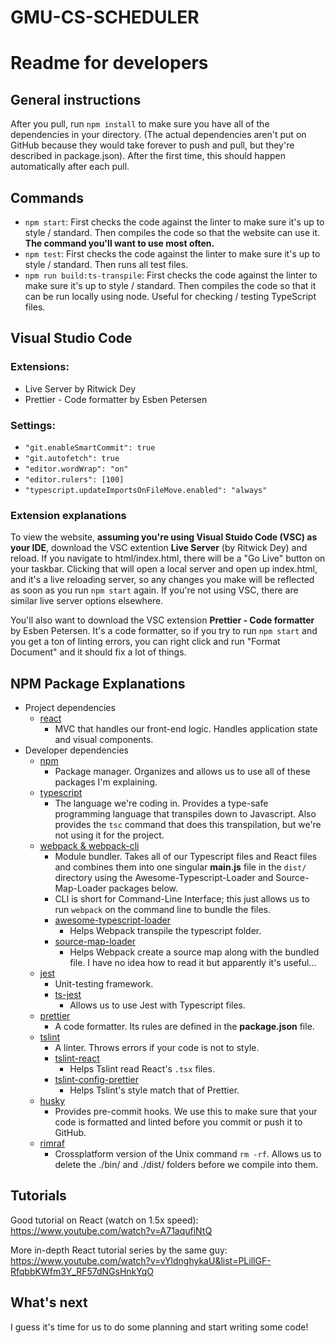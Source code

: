 # GMU-CS-SCHEDULER

# Readme for developers

## General instructions
After you pull, run `npm install` to make sure you have all of the dependencies in your directory. (The actual dependencies aren't put on GitHub because they would take forever to push and pull, but they're described in package.json). After the first time, this should happen automatically after each pull.

## Commands
- `npm start`: First checks the code against the linter to make sure it's up to style / standard. Then compiles the code so that the website can use it. **The command you'll want to use most often.**
- `npm test`: First checks the code against the linter to make sure it's up to style / standard. Then runs all test files.
- `npm run build:ts-transpile`: First checks the code against the linter to make sure it's up to style / standard. Then compiles the code so that it can be run locally using node. Useful for checking / testing TypeScript files.

## Visual Studio Code
### Extensions:
- Live Server by Ritwick Dey
- Prettier - Code formatter by Esben Petersen
### Settings:
- `"git.enableSmartCommit": true`
- `"git.autofetch": true`
- `"editor.wordWrap": "on"`
- `"editor.rulers": [100]`
- `"typescript.updateImportsOnFileMove.enabled": "always"`

### Extension explanations

To view the website, **assuming you're using Visual Stuido Code (VSC) as your IDE**, download the VSC extention **Live Server** (by Ritwick Dey) and reload. If you navigate to html/index.html, there will be a "Go Live" button on your taskbar. Clicking that will open a local server and open up index.html, and it's a live reloading server, so any changes you make will be reflected as soon as you run `npm start` again. If you're not using VSC, there are similar live server options elsewhere.

You'll also want to download the VSC extension **Prettier - Code formatter** by Esben Petersen. It's a code formatter, so if you try to run `npm start` and you get a ton of linting errors, you can right click and run "Format Document" and it should fix a lot of things.

<!-- Next number: 15 -->
## NPM Package Explanations
- Project dependencies
    - [react][1]
        - MVC that handles our front-end logic. Handles application state and visual components.
- Developer dependencies
    - [npm][2]
        - Package manager. Organizes and allows us to use all of these packages I'm explaining.
    - [typescript][3]
        - The language we're coding in. Provides a type-safe programming language that transpiles down to Javascript. Also provides the `tsc` command that does this transpilation, but we're not using it for the project.
    - [webpack & webpack-cli][4]
        - Module bundler. Takes all of our Typescript files and React files and combines them into one singular **main.js** file in the `dist/` directory using the Awesome-Typescript-Loader and Source-Map-Loader packages below.
        - CLI is short for Command-Line Interface; this just allows us to run `webpack` on the command line to bundle the files.
        - [awesome-typescript-loader][5]
            - Helps Webpack transpile the typescript folder.
        - [source-map-loader][6]
            - Helps Webpack create a source map along with the bundled file. I have no idea how to read it but apparently it's useful...
    - [jest][12]
        - Unit-testing framework.
        - [ts-jest][13]
            - Allows us to use Jest with Typescript files.
    - [prettier][7]
        - A code formatter. Its rules are defined in the **package.json** file.
    - [tslint][8]
        - A linter. Throws errors if your code is not to style.
        - [tslint-react][9]
            - Helps Tslint read React's `.tsx` files.
        - [tslint-config-prettier][10]
            - Helps Tslint's style match that of Prettier.
    - [husky][11]
        - Provides pre-commit hooks. We use this to make sure that your code is formatted and linted before you commit or push it to GitHub.
    - [rimraf][14]
        - Crossplatform version of the Unix command `rm -rf`. Allows us to delete the ./bin/ and ./dist/ folders before we compile into them.

## Tutorials

Good tutorial on React (watch on 1.5x speed): https://www.youtube.com/watch?v=A71aqufiNtQ

More in-depth React tutorial series by the same guy: https://www.youtube.com/watch?v=vYldnghykaU&list=PLillGF-RfqbbKWfm3Y_RF57dNGsHnkYqO

## What's next
I guess it's time for us to do some planning and start writing some code!

[1]: https://reactjs.org/
[2]: https://www.npmjs.com/
[3]: https://www.typescriptlang.org/index.html
[4]: https://webpack.js.org/
[5]: https://github.com/s-panferov/awesome-typescript-loader
[6]: https://github.com/webpack-contrib/source-map-loader
[7]: https://prettier.io/
[8]: https://palantir.github.io/tslint/
[9]: https://github.com/palantir/tslint-react
[10]: https://github.com/alexjoverm/tslint-config-prettier
[11]: https://github.com/typicode/husky
[12]: https://jestjs.io/en/
[13]: https://kulshekhar.github.io/ts-jest/
[14]: https://github.com/isaacs/rimraf
